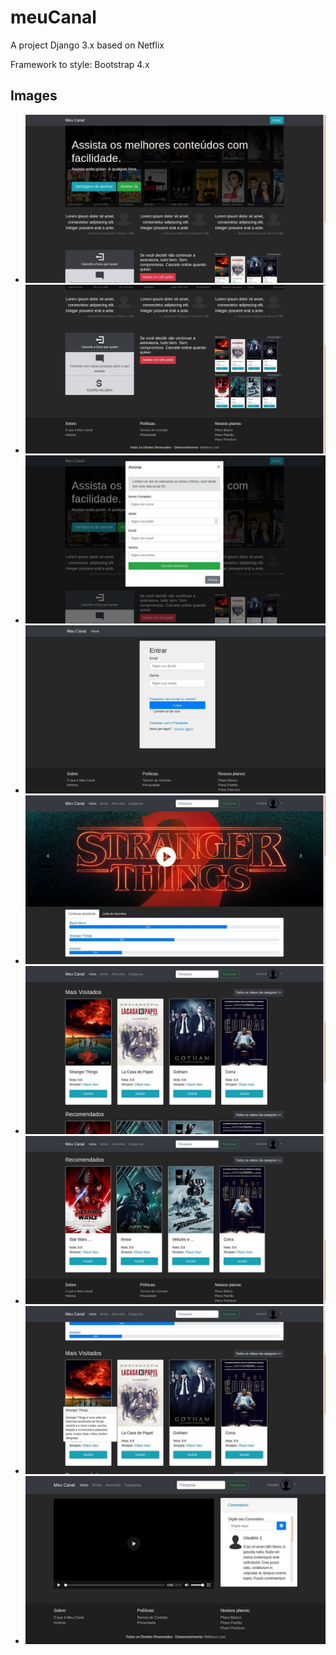 # meuCanal
A project Django 3.x based on Netflix


Framework to style: Bootstrap 4.x


## Images
* ![First image](screen1.jpg)
* ![Second image](screen2.jpg)
* ![Third image](screen3.jpg)
* ![Fourth image](screen4.jpg)
* ![Five image](screen5.jpg)
* ![Six image](screen6.jpg)
* ![Seven image](screen7.jpg)
* ![Eight image](screen8.jpg)
* ![Nine image](screen9.jpg)